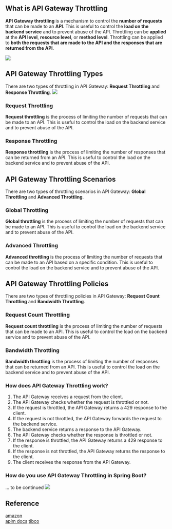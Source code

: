## What is API Gateway Throttling

<strong>API Gateway throttling </strong>is a mechanism to control the <strong>number of requests</strong> that can be made to an <strong>API</strong>. This is useful to control the <strong>load on the backend service</strong> and to prevent abuse of the API. 
Throttling can be <strong>applied</strong> at the <strong>API level</strong>, <strong>resource level</strong>, or <strong>method level</strong>. Throttling can be applied to <strong>both the requests that are made to the API and the responses that are returned from the API</strong>.

![](https://apim.docs.wso2.com/en/3.2.0/assets/img/learn/throttling-types.png)


## API Gateway Throttling Types

There are two types of throttling in API Gateway: <strong>Request Throttling</strong> and <strong>Response Throttling</strong>.
![](https://d0.awsstatic.com/products/APIGateway/RequestProcessingWorkflow.jpg)

### Request Throttling

<strong>Request throttling</strong> is the process of limiting the number of requests that can be made to an API. This is useful to control the load on the backend service and to prevent abuse of the API.

### Response Throttling

<strong>Response throttling</strong> is the process of limiting the number of responses that can be returned from an API. This is useful to control the load on the backend service and to prevent abuse of the API.

## API Gateway Throttling Scenarios

There are two types of throttling scenarios in API Gateway: <strong>Global Throttling</strong> and <strong>Advanced Throttling</strong>.

### Global Throttling

<strong>Global throttling</strong> is the process of limiting the number of requests that can be made to an API. This is useful to control the load on the backend service and to prevent abuse of the API.

### Advanced Throttling

<strong>Advanced throttling</strong> is the process of limiting the number of requests that can be made to an API based on a specific condition. This is useful to control the load on the backend service and to prevent abuse of the API.

## API Gateway Throttling Policies

There are two types of throttling policies in API Gateway: <strong>Request Count Throttling</strong> and <strong>Bandwidth Throttling</strong>.

### Request Count Throttling

<strong>Request count throttling</strong> is the process of limiting the number of requests that can be made to an API. This is useful to control the load on the backend service and to prevent abuse of the API.

### Bandwidth Throttling

<strong>Bandwidth throttling</strong> is the process of limiting the number of responses that can be returned from an API. This is useful to control the load on the backend service and to prevent abuse of the API.



### How does API Gateway Throttling work?

1. The API Gateway receives a request from the client.
2. The API Gateway checks whether the request is throttled or not.
3. If the request is throttled, the API Gateway returns a 429 response to the client.
4. If the request is not throttled, the API Gateway forwards the request to the backend service.
5. The backend service returns a response to the API Gateway.
6. The API Gateway checks whether the response is throttled or not.
7. If the response is throttled, the API Gateway returns a 429 response to the client.
8. If the response is not throttled, the API Gateway returns the response to the client.
9. The client receives the response from the API Gateway. 

### How do you use API Gateway Throttling in Spring Boot?
 ... to be continued  ![](https://i.stack.imgur.com/hzk6C.gif)


## Reference
[amazon](https://aws.amazon.com/ko/blogs/architecture/throttling-a-tiered-multi-tenant-rest-api-at-scale-using-api-gateway-part-1/) <br>
[apim docs](https://apim.docs.wso2.com/en/3.2.0/learn/rate-limiting/introducing-throttling-use-cases/)
[tibco](https://www.tibco.com/reference-center/what-is-api-throttling)
